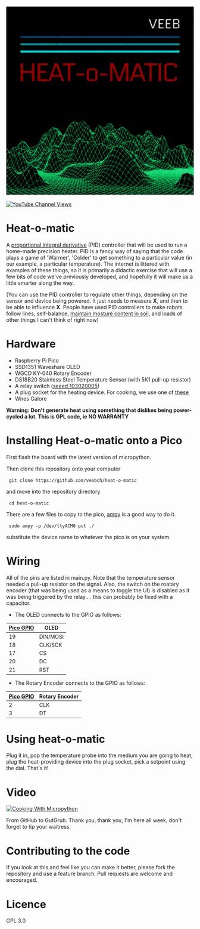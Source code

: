 ![An abandoned (for now) splashpage design](/heatomatic.jpg)

[![YouTube Channel Views](https://img.shields.io/youtube/channel/views/UCz5BOU9J9pB_O0B8-rDjCWQ?label=YouTube&style=social)](https://www.youtube.com/channel/UCz5BOU9J9pB_O0B8-rDjCWQ)

# Heat-o-matic

A [proportional integral derivative](https://en.wikipedia.org/wiki/PID_controller) (PID) controller that will be used to run a home-made precision heater. PID is a fancy way of saying that the code plays a game of 'Warmer', 'Colder' to get something to a particular value (in our example, a particular temperature). The internet is littered with examples of these things, so it is primarily a didactic exercise that will use a few bits of code we've previously developed, and hopefully it will make us a little smarter along the way.

(You can use the PID controller to regulate other things, depending on the sensor and device being powered. It just needs to measure **X**, and then to be able to influence **X**. People have used PID controllers to make robots follow lines, self-balance, [maintain mosture content in soil](https://github.com/veeb.ch/sploosh),  and loads of other things I can't think of right now)

# Hardware

- Raspberry Pi Pico 
- SSD1351 Waveshare OLED 
- WGCD KY-040 Rotary Encoder
- DS18B20 Stainless Steel Temperature Sensor (with 5K1 pull-up resistor)
- A relay switch ([seeed 103020005](https://www.seeedstudio.com/Grove-Relay.html))
- A plug socket for the heating device. For cooking, we use one of [these](https://www.galaxus.ch/de/s2/product/rommelsbacher-ts1502-wasserkocher-8406453?supplier=406802)
- Wires Galore

**Warning: Don't generate heat using something that dislikes being power-cycled a lot. This is GPL code, ie NO WARRANTY**

# Installing Heat-o-matic onto a Pico

First flash the board with the latest version of micropython. 

Then clone this repository onto your computer

     git clone https://github.com/veebch/heat-o-matic

and move into the repository directory

     cd heat-o-matic

There are a few files to copy to the pico, [ampy](https://learn.adafruit.com/micropython-basics-load-files-and-run-code/install-ampy) is a good way to do it.

     sudo ampy -p /dev/ttyACM0 put ./
     
substitute the device name to whatever the pico is on your system.

# Wiring

All of the pins are listed in main.py. Note that the temperature sensor needed a pull-up resistor on the signal. Also, the switch on the roatary encoder (that was being used as a means to toggle the UI) is disabled as it was being triggered by the relay.... this can probably be fixed with a capacitor. 

- The OLED connects to the GPIO as follows:

| [Pico GPIO](https://www.elektronik-kompendium.de/sites/raspberry-pi/bilder/raspberry-pi-pico-gpio.png) | OLED |
|-----------|------|
|   19       | DIN/MOSI  |
|   18      | CLK/SCK  |
|   17      | CS  |
|   20       | DC  |
|   21      | RST  |


- The Rotary Encoder connects to the GPIO as follows:

| [Pico GPIO](https://www.elektronik-kompendium.de/sites/raspberry-pi/bilder/raspberry-pi-pico-gpio.png) | Rotary Encoder |
|-----------|----------------|
|   2       | CLK            |
|   3       | DT             |


# Using heat-o-matic

Plug it in, pop the temperature probe into the medium you are going to heat, plug the heat-providing device into the plug socket, pick a setpoint using the dial. That's it!

# Video 

[![Cooking With Micropython](http://img.youtube.com/vi/rooKTWVzXWw/0.jpg)](http://www.youtube.com/watch?v=rooKTWVzXWw "Video Title")

From GitHub to GutGrub. Thank you, thank you, I'm here all week, don't forget to tip your waitress.

# Contributing to the code

If you look at this and feel like you can make it better, please fork the repository and use a feature branch. Pull requests are welcome and encouraged.

# Licence 
GPL 3.0
